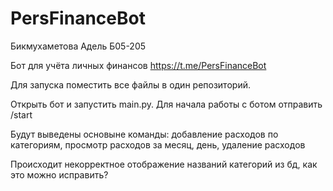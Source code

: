 # PersFinanceBot
Бикмухаметова Адель Б05-205

Бот для учёта личных финансов https://t.me/PersFinanceBot

Для запуска поместить все файлы в один репозиторий.

Открыть бот и запустить main.py. Для начала работы с ботом отправить /start

Будут выведены основыне команды: добавление расходов по категориям, просмотр расходов за месяц, день, удаление расходов


Происходит некорректное отображение названий категорий из бд, как это можно исправить?
